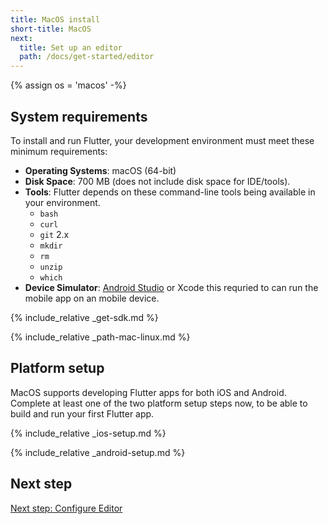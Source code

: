 ```yaml
---
title: MacOS install
short-title: MacOS
next:
  title: Set up an editor
  path: /docs/get-started/editor
---
```


{% assign os = 'macos' -%}

## System requirements

To install and run Flutter, your development environment must meet these minimum requirements:

- **Operating Systems**: macOS (64-bit)
- **Disk Space**: 700 MB (does not include disk space for IDE/tools).
- **Tools**: Flutter depends on these command-line tools being available in your environment.
  - `bash`
  - `curl`
  - `git` 2.x
  - `mkdir`
  - `rm`
  - `unzip`
  - `which`
- **Device Simulator**: [Android Studio]( https://developer.android.com/studio) or Xcode this requried to can run the mobile app on an mobile device. 

{% include_relative _get-sdk.md %}

{% include_relative _path-mac-linux.md %}

## Platform setup

MacOS supports developing Flutter apps for both iOS and Android. Complete at
least one of the two platform setup steps now, to be able to build and run your
first Flutter app.

{% include_relative _ios-setup.md %}

{% include_relative _android-setup.md %}

## Next step

[Next step: Configure Editor](/docs/get-started/editor)
